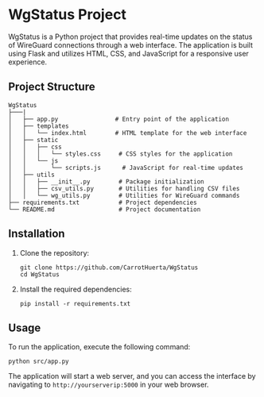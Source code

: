 # WgStatus Project

WgStatus is a Python project that provides real-time updates on the status of WireGuard connections through a web interface. The application is built using Flask and utilizes HTML, CSS, and JavaScript for a responsive user experience.

## Project Structure

```
WgStatus
├───|
│   ├── app.py                # Entry point of the application
│   ├── templates
│   │   └── index.html        # HTML template for the web interface
│   ├── static
│   │   ├── css
│   │   │   └── styles.css     # CSS styles for the application
│   │   └── js
│   │       └── scripts.js      # JavaScript for real-time updates
│   ├── utils
│   │   ├── __init__.py        # Package initialization
│   │   ├── csv_utils.py       # Utilities for handling CSV files
│   │   └── wg_utils.py        # Utilities for WireGuard commands
├── requirements.txt           # Project dependencies
└── README.md                  # Project documentation
```

## Installation

1. Clone the repository:
   ```
   git clone https://github.com/CarrotHuerta/WgStatus
   cd WgStatus
   ```

2. Install the required dependencies:
   ```
   pip install -r requirements.txt
   ```

## Usage

To run the application, execute the following command:
```
python src/app.py
```

The application will start a web server, and you can access the interface by navigating to `http://yourserverip:5000` in your web browser.
